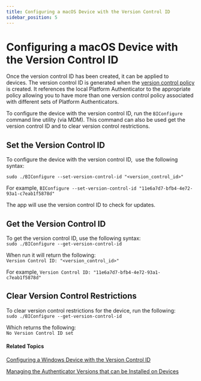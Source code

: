 ```yaml
---
title: Configuring a macOS Device with the Version Control ID
sidebar_position: 5
---   
```


Configuring a macOS Device with the Version Control ID
======================================================

Once the version control ID has been created, it can be applied to devices. The version control ID is generated when the [version control policy](/docs/secure-work/workforce-settings/version-control/managing-the-authenticator-versions-allowed-on-devices) is created. It references the local Platform Authenticator to the appropriate policy allowing you to have more than one version control policy associated with different sets of Platform Authenticators.

To configure the device with the version control ID, run the `BIConfigure` command line utility (via MDM). This command can also be used get the version control ID and to clear version control restrictions.

Set the Version Control ID
--------------------------

To configure the device with the version control ID,  use the following syntax:

`sudo ./BIConfigure --set-version-control-id "<version_control_id>"`

For example, `BIConfigure --set-version-control-id "11e6a7d7-bfb4-4e72-93a1-c7eab1f5878d"`

The app will use the version control ID to check for updates.

Get the Version Control ID
--------------------------

To get the version control ID, use the following syntax:  
`sudo ./BIConfigure --get-version-control-id`

When run it will return the following:  
`Version Control ID: "<version_control_id>"`

For example, `Version Control ID: "11e6a7d7-bfb4-4e72-93a1-c7eab1f5878d"`

Clear Version Control Restrictions
----------------------------------

To clear version control restrictions for the device, run the following:  
`sudo ./BIConfigure --get-version-control-id`

Which returns the following:  
`No Version Control ID set`

#### Related Topics

[Configuring a Windows Device with the Version Control ID](/docs/secure-work/workforce-settings/version-control/configuring-a-windows-device-with-the-version-control-id)

[Managing the Authenticator Versions that can be Installed on Devices](/docs/secure-work/workforce-settings/version-control/managing-the-authenticator-versions-allowed-on-devices)